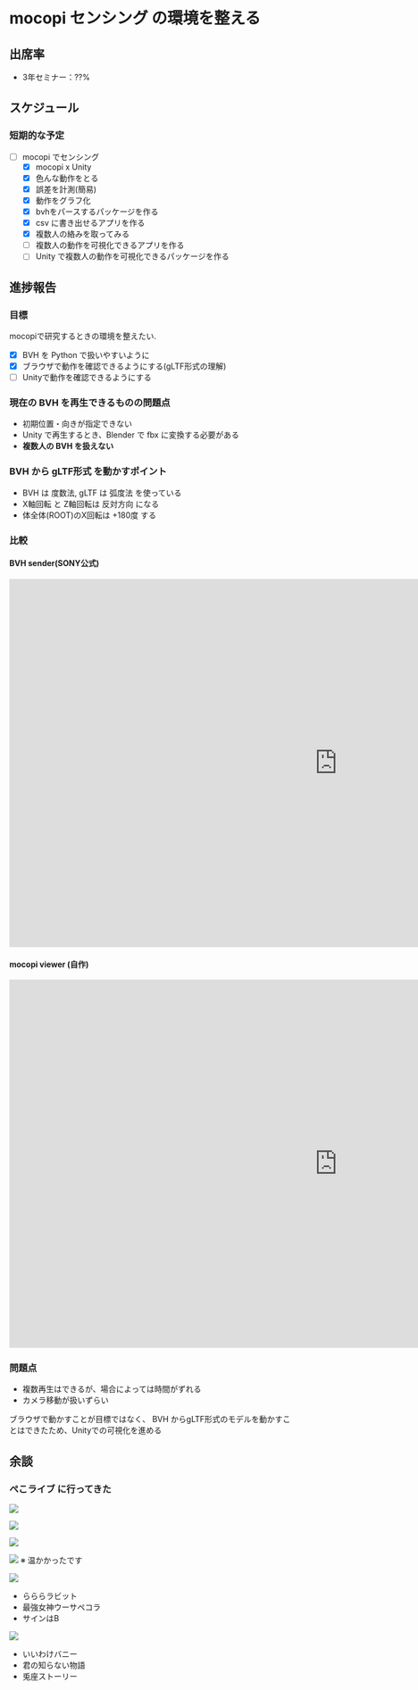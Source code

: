 # mocopi センシング の環境を整える

## 出席率
- 3年セミナー：??%

## スケジュール
### 短期的な予定
- [ ] mocopi でセンシング
  - [x] mocopi x Unity
  - [x] 色んな動作をとる
  - [x] 誤差を計測(簡易)
  - [x] 動作をグラフ化
  - [x] bvhをパースするパッケージを作る
  - [x] csv に書き出せるアプリを作る
  - [x] 複数人の絡みを取ってみる
  - [ ] 複数人の動作を可視化できるアプリを作る
  - [ ] Unity で複数人の動作を可視化できるパッケージを作る

## 進捗報告
### 目標
mocopiで研究するときの環境を整えたい.
- [x] BVH を Python で扱いやすいように
- [x] ブラウザで動作を確認できるようにする(gLTF形式の理解)
- [ ] Unityで動作を確認できるようにする

### 現在の BVH を再生できるものの問題点
- 初期位置・向きが指定できない
- Unity で再生するとき、Blender で fbx に変換する必要がある
- **複数人の BVH を扱えない**

### BVH から gLTF形式 を動かすポイント
- BVH は 度数法, gLTF は 弧度法 を使っている
- X軸回転 と Z軸回転は 反対方向 になる
- 体全体(ROOT)のX回転は +180度 する

### 比較
#### BVH sender(SONY公式)
<iframe width="1173" height="660" src="https://www.youtube.com/embed/FWaQk5HC8gs" title="mocopi 下半身動かしたやつ(bvhsender)" frameborder="0" allow="accelerometer; autoplay; clipboard-write; encrypted-media; gyroscope; picture-in-picture; web-share" allowfullscreen></iframe>

#### mocopi viewer (自作)
<iframe width="1173" height="660" src="https://www.youtube.com/embed/3JpSi48gqu4" title="mocopi 下半身動かしたやつ(mocopi viewer)" frameborder="0" allow="accelerometer; autoplay; clipboard-write; encrypted-media; gyroscope; picture-in-picture; web-share" allowfullscreen></iframe>

### 問題点
- 複数再生はできるが、場合によっては時間がずれる
- カメラ移動が扱いずらい

ブラウザで動かすことが目標ではなく、
BVH からgLTF形式のモデルを動かすことはできたため、Unityでの可視化を進める

## 余談
### ぺこライブ に行ってきた
![](images/tokyo.jpg)

![](images/2shot.jpg)

![](images/pekolive.jpg)

![](images/chicken.jpg)
※ 温かかったです

![](images/pekolive-first.png)
- らららラビット
- 最強女神ウーサペコラ
- サインはB

![](images/pekolive-last.png)
- いいわけバニー
- 君の知らない物語
- 兎座ストーリー
